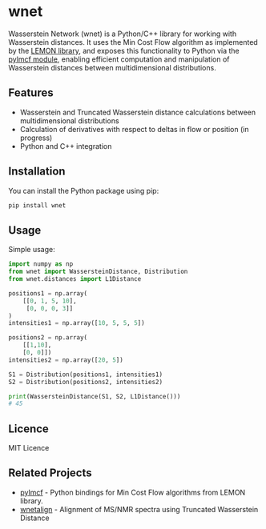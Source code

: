 # wnet

Wasserstein Network (wnet) is a Python/C++ library for working with Wasserstein distances. It uses the Min Cost Flow algorithm as implemented by the [LEMON library](https://lemon.cs.elte.hu/trac/lemon), and exposes this functionality to Python via the [pylmcf module](https://github.com/michalsta/pylmcf), enabling efficient computation and manipulation of Wasserstein distances between multidimensional distributions.

## Features
- Wasserstein and Truncated Wasserstein distance calculations between multidimensional distributions
- Calculation of derivatives with respect to deltas in flow or position (in progress)
- Python and C++ integration

## Installation

You can install the Python package using pip:

```bash
pip install wnet
```

## Usage

Simple usage:
```python
import numpy as np
from wnet import WassersteinDistance, Distribution
from wnet.distances import L1Distance

positions1 = np.array(
    [[0, 1, 5, 10],
     [0, 0, 0, 3]]
)
intensities1 = np.array([10, 5, 5, 5])

positions2 = np.array(
    [[1,10],
    [0, 0]])
intensities2 = np.array([20, 5])

S1 = Distribution(positions1, intensities1)
S2 = Distribution(positions2, intensities2)

print(WassersteinDistance(S1, S2, L1Distance()))
# 45
```

## Licence
MIT Licence

## Related Projects

- [pylmcf](https://github.com/michalsta/pylmcf) - Python bindings for Min Cost Flow algorithms from LEMON library.
- [wnetalign](https://github.com/michalsta/wnetalign) - Alignment of MS/NMR spectra using Truncated Wasserstein Distance
